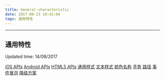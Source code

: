 ```yaml
---
title: General-characteristic
date: 2017-08-23 19:41:04
tags: 通用特性
---
```



---
通用特性
---

Updated time: 14/08/2017

[iOS APIs](/https://github.com//2017/08/24/iOS-APIs)
[Android APIs](/https://github.com//2017/08/24/Android-APIs)
[HTML5 APIs](/https://github.com//2017/08/24/HTML5-APIs)
[通用样式](/https://github.com//2017/08/24/Common-Style)
[文本样式](/https://github.com//2017/08/24/Text-Style)
[颜色名称](/https://github.com//2017/08/24/Color-Name-List)
[手势](/https://github.com//2017/08/24/Gesture)
[路径](/https://github.com//2017/08/24/Path)
[事件冒泡](/https://github.com//2017/08/24/Event-Bubbling)
[降级方案](/https://github.com//2017/08/24/Downgrade)